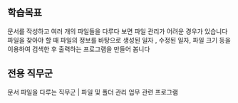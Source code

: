 ## 학습목표
문서를 작성하고 여러 개의 파일들을 다루다 보면 파일 관리가 어려운 경우가 있습니다
파일을 찾아야 할 때 파일의 정보를 바탕으로 생성된 일자 , 수정된 일자, 파일 크기 등을 이용하여 검색한 후 출력하는 프로그램을 만들어 봅니다

## 전용 직무군
문서 파일을 다루는 직무군 | 파일 및 폴더 관리 업무 관련 프로그램